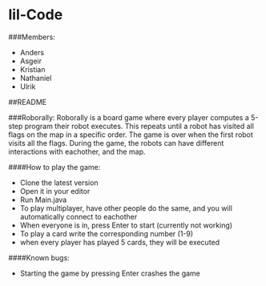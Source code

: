 # lil-Code

###Members:
* Anders
* Asgeir
* Kristian
* Nathaniel
* Ulrik

##README

###Roborally:
Roborally is a board game where every player computes a 5-step program their robot executes.
This repeats until a robot has visited all flags on the map in a specific order. 
The game is over when the first robot visits all the flags. During the game, the robots can have different interactions with eachother, and the map.


####How to play the game:
* Clone the latest version 
* Open it in your editor
* Run Main.java
* To play multiplayer, have other people do the same, and you will automatically connect to eachother
* When everyone is in, press Enter to start (currently not working)
* To play a card write the corresponding number (1-9)
* when every player has played 5 cards, they will be executed

####Known bugs:
* Starting the game by pressing Enter crashes the game